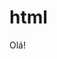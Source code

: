 # html

<!DOCTYPE html>
<html lang="pt-BR">
<head>
<meta charset="utf-8">
<title>Título da Página</title>
</head>
<body>
Olá!
</body>
</html>
